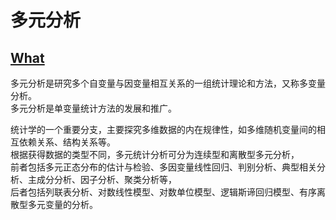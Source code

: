 # 多元分析

## [What](WhatIs.md)  

多元分析是研究多个自变量与因变量相互关系的一组统计理论和方法，又称多变量分析。  
多元分析是单变量统计方法的发展和推广。  

统计学的一个重要分支，主要探究多维数据的内在规律性，如多维随机变量间的相互依赖关系、结构关系等。  
根据获得数据的类型不同，多元统计分析可分为连续型和离散型多元分析，  
前者包括多元正态分布的估计与检验、多因变量线性回归、判别分析、典型相关分析、主成分分析、因子分析、聚类分析等，  
后者包括列联表分析、对数线性模型、对数单位模型、逻辑斯谛回归模型、有序离散型多元变量的分析。  

